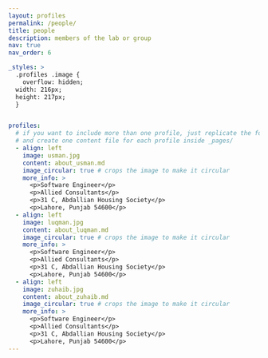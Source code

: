 ```yaml
---
layout: profiles
permalink: /people/
title: people
description: members of the lab or group
nav: true
nav_order: 6

_styles: >
  .profiles .image {
    overflow: hidden;
  width: 216px;
  height: 217px;
  }


profiles:
  # if you want to include more than one profile, just replicate the following block
  # and create one content file for each profile inside _pages/
  - align: left
    image: usman.jpg
    content: about_usman.md
    image_circular: true # crops the image to make it circular
    more_info: >
      <p>Software Engineer</p>
      <p>Allied Consultants</p>
      <p>31 C, Abdallian Housing Society</p>
      <p>Lahore, Punjab 54600</p>
  - align: left
    image: luqman.jpg
    content: about_luqman.md
    image_circular: true # crops the image to make it circular
    more_info: >
      <p>Software Engineer</p>
      <p>Allied Consultants</p>
      <p>31 C, Abdallian Housing Society</p>
      <p>Lahore, Punjab 54600</p>
  - align: left
    image: zuhaib.jpg
    content: about_zuhaib.md
    image_circular: true # crops the image to make it circular
    more_info: >
      <p>Software Engineer</p>
      <p>Allied Consultants</p>
      <p>31 C, Abdallian Housing Society</p>
      <p>Lahore, Punjab 54600</p>
---
```

